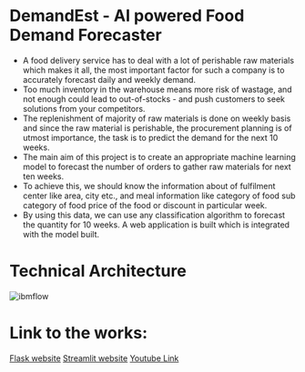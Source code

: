 # DemandEst - AI powered Food Demand Forecaster
- A food delivery service has to deal with a lot of perishable raw materials which makes it all, the most important factor for such a company is to accurately forecast daily and weekly demand. 
- Too much inventory in the warehouse means more risk of wastage, and not enough could lead to out-of-stocks - and push customers to seek solutions from your competitors. 
- The replenishment of majority of raw materials is done on weekly basis and since the raw material is perishable, the procurement planning is of utmost importance, the task is to predict the demand for the next 10 weeks. 
- The main aim of this project is to create an appropriate machine learning model to forecast the number of orders to gather raw materials for next ten weeks. 
- To achieve this, we should know the information about of fulfilment center like area, city etc., and meal information like category of food sub category of food price of the food or discount in particular week.
- By using this data, we can use any classification algorithm to forecast the quantity for 10 weeks. A web application is built which is integrated with the model built.

# Technical Architecture
![ibmflow](https://user-images.githubusercontent.com/89738674/192158298-92111201-f16f-4c99-a798-90a59136817b.jpg)


# Link to the works: 

[Flask website](https://flaskfooddemand.herokuapp.com/)
[Streamlit website](https://akil-rajendran-fooddemandestimation-main-ryk37x.streamlit.app/)
[Youtube Link](https://youtu.be/qIKbOKjGknE)
